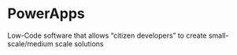 # PowerApps

Low-Code software that allows “citizen developers” to create small-scale/medium scale solutions
